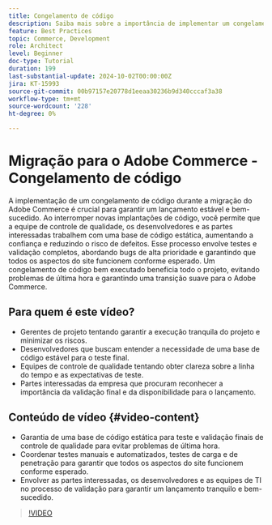 ```yaml
---
title: Congelamento de código
description: Saiba mais sobre a importância de implementar um congelamento de código durante a migração do Adobe Commerce. Garantir a estabilidade, a confiança e o lançamento bem-sucedido seguindo as práticas recomendadas para controle de qualidade, testes e validação.
feature: Best Practices
topic: Commerce, Development
role: Architect
level: Beginner
doc-type: Tutorial
duration: 199
last-substantial-update: 2024-10-02T00:00:00Z
jira: KT-15993
source-git-commit: 00b97157e20778d1eeaa30236b9d340cccaf3a38
workflow-type: tm+mt
source-wordcount: '228'
ht-degree: 0%

---
```



# Migração para o Adobe Commerce - Congelamento de código

A implementação de um congelamento de código durante a migração do Adobe Commerce é crucial para garantir um lançamento estável e bem-sucedido. Ao interromper novas implantações de código, você permite que a equipe de controle de qualidade, os desenvolvedores e as partes interessadas trabalhem com uma base de código estática, aumentando a confiança e reduzindo o risco de defeitos. Esse processo envolve testes e validação completos, abordando bugs de alta prioridade e garantindo que todos os aspectos do site funcionem conforme esperado. Um congelamento de código bem executado beneficia todo o projeto, evitando problemas de última hora e garantindo uma transição suave para o Adobe Commerce.


## Para quem é este vídeo?

* Gerentes de projeto tentando garantir a execução tranquila do projeto e minimizar os riscos.
* Desenvolvedores que buscam entender a necessidade de uma base de código estável para o teste final.
* Equipes de controle de qualidade tentando obter clareza sobre a linha do tempo e as expectativas de teste.
* Partes interessadas da empresa que procuram reconhecer a importância da validação final e da disponibilidade para o lançamento.

## Conteúdo de vídeo {#video-content}

* Garantia de uma base de código estática para teste e validação finais de controle de qualidade para evitar problemas de última hora.
* Coordenar testes manuais e automatizados, testes de carga e de penetração para garantir que todos os aspectos do site funcionem conforme esperado.
* Envolver as partes interessadas, os desenvolvedores e as equipes de TI no processo de validação para garantir um lançamento tranquilo e bem-sucedido.

>[!VIDEO](https://video.tv.adobe.com/v/3432965/?learn=on)
